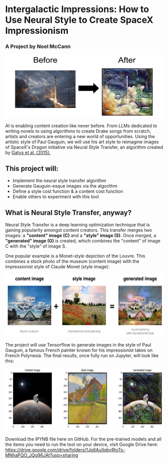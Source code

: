 # Intergalactic Impressions: How to Use Neural Style to Create SpaceX Impressionism
### A Project by Noel McCann

<img src="Intergalactic Impressions/Files/tf/Files/images/impression_space.png" style="width:550px;height:200px;">

AI is enabling content creation like never before. From LLMs dedicated to writing novels to using algorithms to create Drake songs from scratch, artists and creators are entering a new world of opportunities. Using the artistic style of Paul Gauguin, we will use his art style to reimagine images of SpaceX's Dragon initiative via Neural Style Transfer, an algorithm created by [Gatys et al. (2015).](https://arxiv.org/abs/1508.06576)

## This project will:
- Implement the neural style transfer algorithm 
- Generate Gauguin-esque images via the algorithm 
- Define a style cost function & a content cost function
- Enable others to experiment with this tool

## What is Neural Style Transfer, anyway?

Neural Style Transfer is a deep learning optimization technique that is gaining popularity amongst content creators. This transfer merges two images: a <strong>"content" image (C)</strong> and a <strong>"style" image (S)</strong>. Once merged, a <strong>"generated" image (G)</strong> is created, which combines the "content" of image C with the "style" of image S. 

One popular example is a Monet-style depiction of the Louvre. This combines a stock photo of the museum (content image) with the impressionist style of Claude Monet (style image):

<img src="Intergalactic Impressions/Files/tf/Files/images/louvre_generated.png" style="width:750px;height:200px;">

The project will use Tensorflow to generate images in the style of Paul Gauguin, a famous French painter known for his impressionist takes on French Polynesia. The final results, once fully run on Jupyter, will look like this:

<img src="Intergalactic Impressions/Files/tf/Files/images/Final Results.png" style="width:750px;height:200px;">


Download the iPYNB file here on GitHub. For the pre-trained models and all the items you need to run the tool on your device, visit Google Drive here: https://drive.google.com/drive/folders/1Jp6AuIIqbyRtoTs-MNhaPQO_JQg96JAt?usp=sharing
